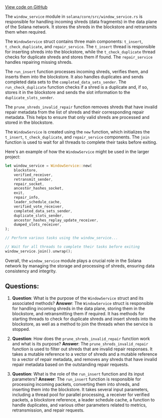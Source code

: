 [View code on GitHub](https://github.com/solana-labs/solana/blob/master/core/src/window_service.rs)

The `window_service` module in `solana/core/src/window_service.rs` is responsible for handling incoming shreds (data fragments) in the data plane of the Solana network. It stores the shreds in the blockstore and retransmits them when required.

The `WindowService` struct contains three main components: `t_insert`, `t_check_duplicate`, and `repair_service`. The `t_insert` thread is responsible for inserting shreds into the blockstore, while the `t_check_duplicate` thread checks for duplicate shreds and stores them if found. The `repair_service` handles repairing missing shreds.

The `run_insert` function processes incoming shreds, verifies them, and inserts them into the blockstore. It also handles duplicates and sends completed data sets to the `completed_data_sets_sender`. The `run_check_duplicate` function checks if a shred is a duplicate and, if so, stores it in the blockstore and sends the slot information to the `duplicate_slots_sender`.

The `prune_shreds_invalid_repair` function removes shreds that have invalid repair metadata from the list of shreds and their corresponding repair metadata. This helps to ensure that only valid shreds are processed and stored in the blockstore.

The `WindowService` is created using the `new` function, which initializes the `t_insert`, `t_check_duplicate`, and `repair_service` components. The `join` function is used to wait for all threads to complete their tasks before exiting.

Here's an example of how the `WindowService` might be used in the larger project:

```rust
let window_service = WindowService::new(
    blockstore,
    verified_receiver,
    retransmit_sender,
    repair_socket,
    ancestor_hashes_socket,
    exit,
    repair_info,
    leader_schedule_cache,
    verified_vote_receiver,
    completed_data_sets_sender,
    duplicate_slots_sender,
    ancestor_hashes_replay_update_receiver,
    dumped_slots_receiver,
);

// Perform various tasks using the window_service...

// Wait for all threads to complete their tasks before exiting
window_service.join().unwrap();
```

Overall, the `window_service` module plays a crucial role in the Solana network by managing the storage and processing of shreds, ensuring data consistency and integrity.
## Questions: 
 1. **Question**: What is the purpose of the `WindowService` struct and its associated methods?
   **Answer**: The `WindowService` struct is responsible for handling incoming shreds in the data plane, storing them in the blockstore, and retransmitting them if required. It has methods for starting threads to check for duplicate shreds and insert shreds into the blockstore, as well as a method to join the threads when the service is stopped.

2. **Question**: How does the `prune_shreds_invalid_repair` function work and what is its purpose?
   **Answer**: The `prune_shreds_invalid_repair` function is used to filter out shreds that are invalid repair responses. It takes a mutable reference to a vector of shreds and a mutable reference to a vector of repair metadata, and removes any shreds that have invalid repair metadata based on the outstanding repair requests.

3. **Question**: What is the role of the `run_insert` function and its input parameters?
   **Answer**: The `run_insert` function is responsible for processing incoming packets, converting them into shreds, and inserting them into the blockstore. It takes several input parameters, including a thread pool for parallel processing, a receiver for verified packets, a blockstore reference, a leader schedule cache, a function to handle duplicates, and various other parameters related to metrics, retransmission, and repair requests.